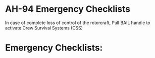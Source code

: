 # AH-94 Emergency Checklists

In case of complete loss of control of the rotorcraft, Pull BAIL handle to activate Crew Survival Systems (CSS)

# **Emergency Checklists:**

<br>
